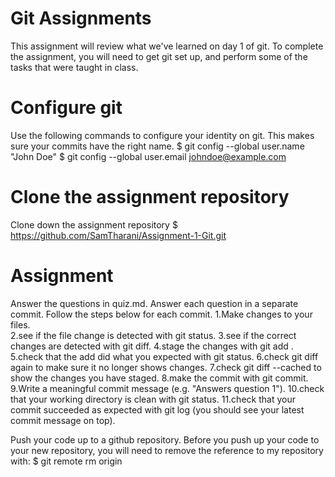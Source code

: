 Git Assignments 
=================
This assignment will review what we've learned on day 1 of git. To complete the assignment, you will need to get git set up, and perform some of the tasks that were taught in class. 

Configure git 
==============
Use the following commands to configure your identity on git. This makes sure your commits have the right name.
$ git config --global user.name "John Doe"
$ git config --global user.email johndoe@example.com

Clone the assignment repository
================================
Clone down the assignment repository
$ https://github.com/SamTharani/Assignment-1-Git.git

Assignment
==========
Answer the questions in quiz.md. Answer each question in a separate commit. Follow the steps below for each commit.
1.Make changes to your files.<br>
2.see if the file change is detected with git status.
3.see if the correct changes are detected with git diff.
4.stage the changes with git add <filename>.
5.check that the add did what you expected with git status.
6.check git diff again to make sure it no longer shows changes.
7.check git diff --cached to show the changes you have staged.
8.make the commit with git commit.
9.Write a meaningful commit message (e.g. "Answers question 1").
10.check that your working directory is clean with git status.
11.check that your commit succeeded as expected with git log (you should see your latest commit message on top).

Push your code up to a github repository.
Before you push up your code to your new repository, you will need to remove the reference to my repository with:
$ git remote rm origin

